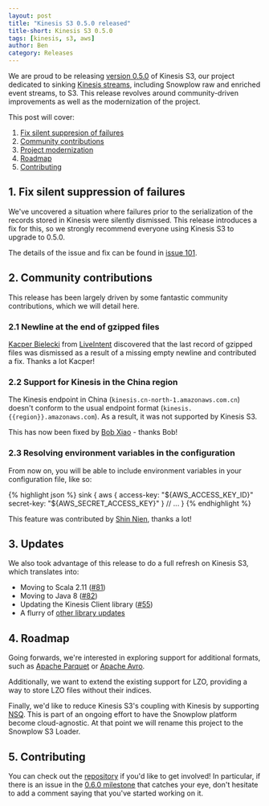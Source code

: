 ```yaml
---
layout: post
title: "Kinesis S3 0.5.0 released"
title-short: Kinesis S3 0.5.0
tags: [kinesis, s3, aws]
author: Ben
category: Releases
---
```


We are proud to be releasing [version 0.5.0][release-050] of Kinesis S3, our project dedicated to
sinking [Kinesis streams][kinesis], including Snowplow raw and enriched event streams, to S3. This
release revolves around community-driven improvements as well as the modernization of the project.

This post will cover:

1. [Fix silent suppresion of failures](/blog/2017/07/07/kinesis-s3-0.5.0-released#fix)
2. [Community contributions](/blog/2017/07/07/kinesis-s3-0.5.0-released#contribs)
3. [Project modernization](/blog/2017/07/07/kinesis-s3-0.5.0-released#modernization)
4. [Roadmap](/blog/2017/07/07/kinesis-s3-0.5.0-released#roadmap)
5. [Contributing](/blog/2017/07/07/kinesis-s3-0.5.0-released#contributing)

<!--more-->

<h2 id="fix">1. Fix silent suppression of failures</h2>

We've uncovered a situation where failures prior to the serialization of the records stored in
Kinesis were silently dismissed. This release introduces a fix for this, so we strongly recommend
everyone using Kinesis S3 to upgrade to 0.5.0.

The details of the issue and fix can be found in [issue 101][i101].

<h2 id="contribs">2. Community contributions</h2>

This release has been largely driven by some fantastic community contributions, which we will detail here.

<h3 id="gzipped">2.1 Newline at the end of gzipped files</h3>

[Kacper Bielecki][kazjote] from [LiveIntent][liveintent] discovered that the last record of gzipped
files was dismissed as a result of a missing empty newline and contributed a fix. Thanks a lot Kacper!

<h3 id="china">2.2 Support for Kinesis in the China region</h3>

The Kinesis endpoint in China (`kinesis.cn-north-1.amazonaws.com.cn`) doesn't conform to the usual
endpoint format (`kinesis.{{region}}.amazonaws.com`). As a result, it was not supported by Kinesis S3.

This has now been fixed by [Bob Xiao][bobshaw1912] - thanks Bob!

<h3 id="env">2.3 Resolving environment variables in the configuration</h3>

From now on, you will be able to include environment variables in your configuration file, like so:

{% highlight json %}
sink {
  aws {
    access-key: "${AWS_ACCESS_KEY_ID}"
    secret-key: "${AWS_SECRET_ACCESS_KEY}"
  }
  // ...
}
{% endhighlight %}

This feature was contributed by [Shin Nien][shin-nien], thanks a lot!

<h2 id="updates">3. Updates</h2>

We also took advantage of this release to do a full refresh on Kinesis S3, which translates into:

- Moving to Scala 2.11 ([#81][i81])
- Moving to Java 8 ([#82][i82])
- Updating the Kinesis Client library ([#55][i55])
- A flurry of [other library updates](https://github.com/snowplow/kinesis-s3/issues?utf8=✓&q=is%3Aissue%20milestone%3A"Version%200.5.0"%20"Bump"%20)

<h2 id="roadmap">4. Roadmap</h2>

Going forwards, we're interested in exploring support for additional formats, such as [Apache Parquet][parquet] or
[Apache Avro][avro].

Additionally, we want to extend the existing support for LZO, providing a way to store LZO files
without their indices.

Finally, we'd like to reduce Kinesis S3's coupling with Kinesis by supporting [NSQ][nsq]. This is part of an ongoing effort to have the Snowplow platform become cloud-agnostic. At that point we will rename this project to the Snowplow S3 Loader.

<h2 id="contributing">5. Contributing</h2>

You can check out the [repository][repo] if you'd like to get involved! In particular, if there is
an issue in the [0.6.0 milestone](https://github.com/snowplow/kinesis-s3/issues?q=is%3Aopen+is%3Aissue+milestone%3A"Version+0.6.0")
that catches your eye, don't hesitate to add a comment saying that you've started working on it.

[release-050]: https://github.com/snowplow/kinesis-s3/releases/tag/0.5.0
[kinesis]: https://aws.amazon.com/kinesis/streams/
[s3]: https://aws.amazon.com/s3/

[kazjote]: https://github.com/kazjote
[liveintent]: https://liveintent.com
[bobshaw1912]: https://github.com/bobshaw1912
[shin-nien]: https://github.com/shin-nien

[i81]: https://github.com/snowplow/kinesis-s3/issues/81
[i82]: https://github.com/snowplow/kinesis-s3/issues/82
[i55]: https://github.com/snowplow/kinesis-s3/issues/55
[i101]: https://github.com/snowplow/kinesis-s3/issues/101

[parquet]: https://parquet.apache.org
[avro]: https://avro.apache.org
[nsq]: http://nsq.io

[repo]: https://github.com/snowplow/kinesis-s3
